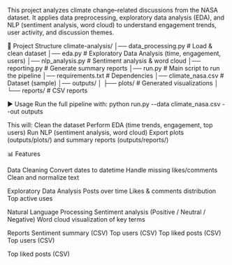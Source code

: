 This project analyzes climate change–related discussions from the NASA dataset.
It applies data preprocessing, exploratory data analysis (EDA), and NLP (sentiment analysis, word cloud) to understand engagement trends, user activity, and discussion themes.

📁 Project Structure
climate-analysis/
│── data_processing.py      # Load & clean dataset
│── eda.py                  # Exploratory Data Analysis (time, engagement, users)
│── nlp_analysis.py         # Sentiment analysis & word cloud
│── reporting.py            # Generate summary reports
│── run.py                  # Main script to run the pipeline
│── requirements.txt        # Dependencies
│── climate_nasa.csv        # Dataset (sample)
│── outputs/
│   ├── plots/              # Generated visualizations
│   └── reports/            # CSV reports

▶️ Usage
Run the full pipeline with:
python run.py --data climate_nasa.csv --out outputs


This will:
Clean the dataset
Perform EDA (time trends, engagement, top users)
Run NLP (sentiment analysis, word cloud)
Export plots (outputs/plots/) and summary reports (outputs/reports/)

📊 Features

Data Cleaning
Convert dates to datetime
Handle missing likes/comments
Clean and normalize text

Exploratory Data Analysis
Posts over time
Likes & comments distribution
Top active uses

Natural Language Processing
Sentiment analysis (Positive / Neutral / Negative)
Word cloud visualization of key terms

Reports
Sentiment summary (CSV)
Top users (CSV)
Top liked posts (CSV)
Top users (CSV)

Top liked posts (CSV)
